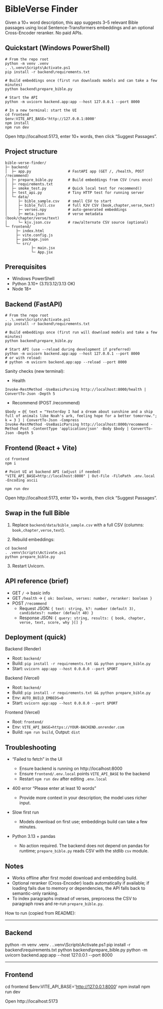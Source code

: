 BibleVerse Finder
=================

Given a 10+ word description, this app suggests 3–5 relevant Bible passages using local Sentence-Transformers embeddings and an optional Cross-Encoder reranker. No paid APIs.

Quickstart (Windows PowerShell)
-------------------------------

```pwsh
# From the repo root
python -m venv .venv
. .\.venv\Scripts\Activate.ps1
pip install -r backend\requirements.txt

# Build embeddings once (first run downloads models and can take a few minutes)
python backend\prepare_bible.py

# Start the API
python -m uvicorn backend.app:app --host 127.0.0.1 --port 8000

# In a new terminal: start the UI
cd frontend
$env:VITE_API_BASE='http://127.0.0.1:8000'
npm install
npm run dev
```

Open http://localhost:5173, enter 10+ words, then click “Suggest Passages”.

Project structure
-----------------

```
bible-verse-finder/
├─ backend/
│  ├─ app.py                 # FastAPI app (GET /, /health, POST /recommend)
│  ├─ prepare_bible.py       # Build embeddings from CSV (runs once)
│  ├─ requirements.txt
│  ├─ smoke_test.py          # Quick local test for recommend()
│  ├─ test_api.py            # Tiny HTTP test for running server
│  └─ data/
│     ├─ bible_sample.csv    # small CSV to start
│     ├─ bible_full.csv      # full KJV CSV (book,chapter,verse,text)
│     ├─ verses.npy          # auto-generated embeddings
│     ├─ meta.json           # verse metadata (book/chapter/verse/text)
│     └─ kjv.json.csv        # raw/alternate CSV source (optional)
└─ frontend/
	 ├─ index.html
	 ├─ vite.config.js
	 ├─ package.json
	 └─ src/
			├─ main.jsx
			└─ App.jsx
```

Prerequisites
-------------

- Windows PowerShell
- Python 3.10+ (3.11/3.12/3.13 OK)
- Node 18+

Backend (FastAPI)
-----------------

```pwsh
# From the repo root
. .\.venv\Scripts\Activate.ps1
pip install -r backend\requirements.txt

# Build embeddings once (first run will download models and take a few minutes)
python backend\prepare_bible.py

# Start API (use --reload during development if preferred)
python -m uvicorn backend.app:app --host 127.0.0.1 --port 8000
# or with reload:
# python -m uvicorn backend.app:app --reload --port 8000
```

Sanity checks (new terminal):

- Health
```pwsh
Invoke-RestMethod -UseBasicParsing http://localhost:8000/health | ConvertTo-Json -Depth 5
```

- Recommend (POST /recommend)
```pwsh
$body = @{ text = "Yesterday I had a dream about sunshine and a ship full of animals like Noah's ark, feeling hope for a better tomorrow."; k = 3 } | ConvertTo-Json -Compress
Invoke-RestMethod -UseBasicParsing http://localhost:8000/recommend -Method Post -ContentType 'application/json' -Body $body | ConvertTo-Json -Depth 5
```

Frontend (React + Vite)
-----------------------

```pwsh
cd frontend
npm i

# Point UI at backend API (adjust if needed)
"VITE_API_BASE=http://localhost:8000" | Out-File -FilePath .env.local -Encoding ascii

npm run dev
```

Open http://localhost:5173, enter 10+ words, then click “Suggest Passages”.

Swap in the full Bible
----------------------

1) Replace `backend/data/bible_sample.csv` with a full CSV (columns: `book,chapter,verse,text`).

2) Rebuild embeddings:
```pwsh
cd backend
. .venv\Scripts\Activate.ps1
python prepare_bible.py
```

3) Restart Uvicorn.

API reference (brief)
---------------------

- GET `/` → basic info
- GET `/health` → `{ ok: boolean, verses: number, reranker: boolean }`
- POST `/recommend`
	- Request JSON: `{ text: string, k?: number (default 3), candidates?: number (default 40) }`
	- Response JSON: `{ query: string, results: { book, chapter, verse, text, score, why }[] }`

Deployment (quick)
------------------

Backend (Render)
- Root: `backend/`
- Build: `pip install -r requirements.txt && python prepare_bible.py`
- Start: `uvicorn app:app --host 0.0.0.0 --port $PORT`

Backend (Vercel)
- Root: `backend/`
- Build: `pip install -r requirements.txt && python prepare_bible.py`
- Env: `AUTO_BUILD_EMBEDS=0`
- Start: `uvicorn app:app --host 0.0.0.0 --port $PORT`

Frontend (Vercel)
- Root: `frontend/`
- Env: `VITE_API_BASE=https://YOUR-BACKEND.onrender.com`
- Build: `npm run build`, Output: `dist`

Troubleshooting
---------------

- “Failed to fetch” in the UI
	- Ensure backend is running on http://localhost:8000
	- Ensure `frontend/.env.local` points `VITE_API_BASE` to the backend
	- Restart `npm run dev` after editing `.env.local`

- 400 error “Please enter at least 10 words”
	- Provide more context in your description; the model uses richer input.

- Slow first run
	- Models download on first use; embeddings build can take a few minutes.

- Python 3.13 + pandas
	- No action required. The backend does not depend on pandas for runtime; `prepare_bible.py` reads CSV with the stdlib `csv` module.

Notes
-----

- Works offline after first model download and embedding build.
- Optional reranker (Cross-Encoder) loads automatically if available; if loading fails due to memory or dependencies, the API falls back to semantic-only ranking.
- To index paragraphs instead of verses, preprocess the CSV to paragraph rows and re-run `prepare_bible.py`.








How to run (copied from README):

_________________________________________________________________
Backend
-------------------------------
python -m venv .venv
. .\.venv\Scripts\Activate.ps1
pip install -r backend\requirements.txt
python backend\prepare_bible.py
python -m uvicorn backend.app:app --host 127.0.0.1 --port 8000

_________________________________________________________________
Frontend
-----------------------------
cd frontend
$env:VITE_API_BASE='http://127.0.0.1:8000'
npm install
npm run dev


Open http://localhost:5173